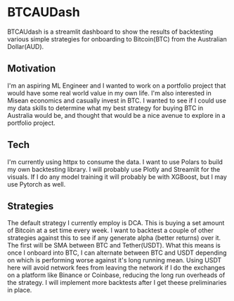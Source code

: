# BTCAUDash

BTCAUdash is a streamlit dashboard to show the results of backtesting various simple strategies for onboarding to Bitcoin(BTC) from the Australian Dollar(AUD).

## Motivation

I'm an aspiring ML Engineer and I wanted to work on a portfolio project that would have some real world value in my own life. I'm also interested in Misean economics and casually invest in BTC. I wanted to see if I could use my data skills to determine what my best strategy for buying BTC in Australia would be, and thought that would be a nice avenue to explore in a portfolio project.

## Tech

I'm currently using httpx to consume the data. I want to use Polars to build my own backtesting library. I will probably use Plotly and Streamlit for the visuals. If I do any model training it will probably be with XGBoost, but I may use Pytorch as well.

## Strategies

The default strategy I currently employ is DCA. This is buying a set amount of Bitcoin at a set time every week. I want to backtest a couple of other strategies against this to see if any generate alpha (better returns) over it. The first will be SMA between BTC and Tether(USDT). What this means is once I onboard into BTC, I can alternate between BTC and USDT depending on which is performing worse against it's long running mean. Using USDT here will avoid network fees from leaving the network if I do the exchanges on a platform like Binance or Coinbase, reducing the long run overheads of the strategy. I will implement more backtests after I get theese preliminaries in place.
